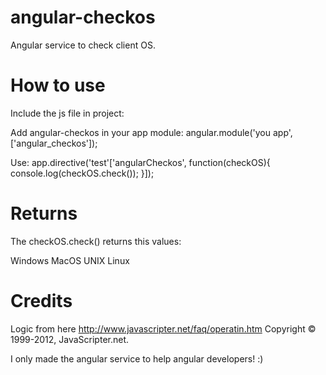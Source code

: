 angular-checkos
===============

Angular service to check client OS.

How to use
===============

Include the js file in project:
<script type="text/javascript" src="path/to/angular-checkos-min.js"></script>

Add angular-checkos in your app module:
angular.module('you app', ['angular_checkos']);

Use:
app.directive('test'['angularCheckos', function(checkOS){
	console.log(checkOS.check());
}]);

Returns
===============

The checkOS.check() returns this values:

Windows
MacOS
UNIX
Linux

Credits
===============

Logic from here http://www.javascripter.net/faq/operatin.htm
Copyright © 1999-2012, JavaScripter.net.

I only made the angular service to help angular developers! :)
